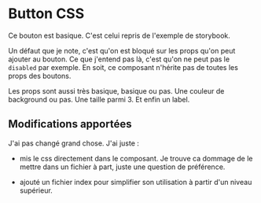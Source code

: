 # Button CSS

Ce bouton est basique. C'est celui repris de l'exemple de storybook.

Un défaut que je note, c'est qu'on est bloqué sur les props qu'on peut ajouter au bouton. Ce que j'entend pas là, c'est qu'on ne peut pas le ``disabled`` par exemple. En soit, ce composant n'hérite pas de toutes les props des boutons.

Les props sont aussi très basique, basique ou pas. Une couleur de background ou pas. Une taille parmi 3. Et enfin un label.

## Modifications apportées

J'ai pas changé grand chose. J'ai juste :

-  mis le css directement dans le composant. Je trouve ca dommage de le mettre dans un fichier à part, juste une question de préférence.

- ajouté un fichier index pour simplifier son utilisation à partir d'un niveau supérieur.